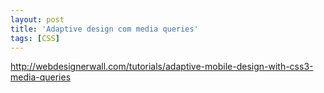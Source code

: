 ```yaml
---
layout: post
title: 'Adaptive design com media queries'
tags: [CSS]
---
```


<http://webdesignerwall.com/tutorials/adaptive-mobile-design-with-css3-media-queries>

